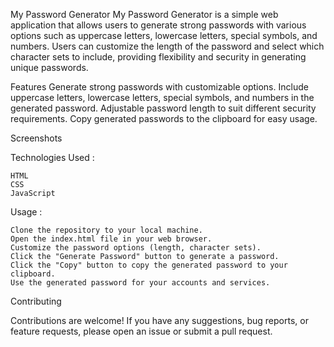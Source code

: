 My Password Generator
    My Password Generator is a simple web application that allows users to generate strong passwords with various options such as uppercase letters, lowercase letters, special symbols, and numbers. Users can customize the length of the password and select which character sets to include, providing flexibility and security in generating unique passwords.

Features
    Generate strong passwords with customizable options.
    Include uppercase letters, lowercase letters, special symbols, and numbers in the generated password.
    Adjustable password length to suit different security requirements.
    Copy generated passwords to the clipboard for easy usage.
    
Screenshots

Technologies Used :

    HTML
    CSS
    JavaScript


Usage : 

    Clone the repository to your local machine.
    Open the index.html file in your web browser.
    Customize the password options (length, character sets).
    Click the "Generate Password" button to generate a password.
    Click the "Copy" button to copy the generated password to your clipboard.
    Use the generated password for your accounts and services.


Contributing


Contributions are welcome! If you have any suggestions, bug reports, or feature requests, please open an issue or submit a pull request.